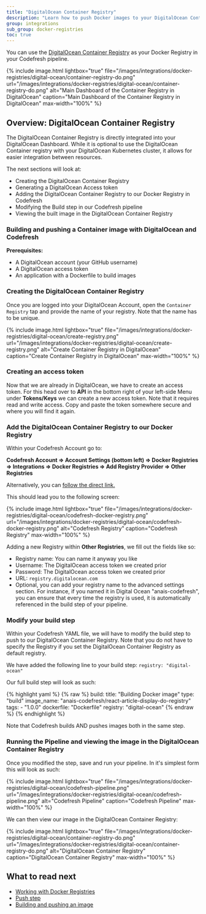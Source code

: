 ```yaml
---
title: "DigitalOcean Container Registry"
description: "Learn how to push Docker images to your DigitalOcean Container Registry"
group: integrations
sub_group: docker-registries
toc: true
---
```


You can use the [DigitalOcean Container Registry](https://www.digitalocean.com/products/container-registry/) as your Docker Registry in your Codefresh pipeline. 

{% include image.html 
	lightbox="true" 
	file="/images/integrations/docker-registries/digital-ocean/container-registry-do.png" 
	url="/images/integrations/docker-registries/digital-ocean/container-registry-do.png" 
	alt="Main Dashboard of the Container Registry in DigitalOcean"
	caption="Main Dashboard of the Container Registry in DigitalOcean" 
	max-width="100%" 
%}

## Overview: DigitalOcean Container Registry

The DigitalOcean Container Registry is directly integrated into your DigitalOcean Dashboard. While it is optional to use the DigitalOcean Container registry with your DigitalOcean Kubernetes cluster, it allows for easier integration between resources. 

The next sections will look at:
* Creating the DigitalOcean Container Registry
* Generating a DigitalOcean Access token
* Adding the DigitalOcean Container Registry to our Docker Registry in Codefresh
* Modifying the Build step in our Codefresh pipeline
* Viewing the built image in the DigitalOcean Container Registry

### Building and pushing a Container image with DigitalOcean and Codefresh

**Prerequisites:**
* A DigitalOcean account (your GitHub username)
* A DigitalOcean access token
* An application with a Dockerfile to build images

### Creating the DigitalOcean Container Registry

Once you are logged into your DigitalOcean Account, open the `Container Registry` tap and provide the name of your registry. Note that the name has to be unique. 

{% include image.html 
	lightbox="true" 
	file="/images/integrations/docker-registries/digital-ocean/create-registry.png" 
	url="/images/integrations/docker-registries/digital-ocean/create-registry.png" 
	alt="Create Container Registry in DigitalOcean"
	caption="Create Container Registry in DigitalOcean" 
	max-width="100%" 
%}

### Creating an access token

Now that we are already in DigitalOcean, we have to create an access token. For this head over to **API** in the bottom right of your left-side Menu under **Tokens/Keys** we can create a new access token. Note that it requires read and write access. Copy and paste the token somewhere secure and where you will find it again.

### Add the DigitalOcean Container Registry to our Docker Registry

Within your Codefresh Account go to:

**Codefresh Account => Account Settings (bottom left) => Docker Registries => Integrations => Docker Registries => Add Registry Provider => Other Registries**

Alternatively, you can [follow the direct link.](https://g.codefresh.io/account-admin/account-conf/integration/registryNew)

This should lead you to the following screen:

{% include image.html 
	lightbox="true" 
	file="/images/integrations/docker-registries/digital-ocean/codefresh-docker-registry.png" 
	url="/images/integrations/docker-registries/digital-ocean/codefresh-docker-registry.png" 
	alt="Codefresh Registry"
	caption="Codefresh Registry" 
	max-width="100%" 
%}

Adding a new Registry within **Other Registries**, we fill out the fields like so:
* Registry name: You can name it anyway you like
* Username: The DigitalOcean access token we created prior
* Password: The DigitalOcean access token we created prior
* URL: `registry.digitalocean.com`
* Optional, you can add your registry name to the advanced settings section. For instance, if you named it in Digital Ocean "anais-codefresh", you can ensure that every time the registry is used, it is automatically referenced in the build step of your pipeline.

### Modify your build step 

Within your Codefresh YAML file, we will have to modify the build step to push to our DigitalOcean Container Registry. Note that you do not have to specify the Registry if you set the DigitalOcean Container Registry as default registry.

We have added the following line to your build step:
`registry: "digital-ocean"`

Our full build step will look as such:

{% highlight yaml %}
{% raw %}
  build:
    title: "Building Docker image"
    type: "build"
    image_name: "anais-codefresh/react-article-display-do-registry"
    tags:
      - "1.0.0"
    dockerfile: "Dockerfile"
    registry: "digital-ocean"
{% endraw %}
{% endhighlight %}

Note that Codefresh builds AND pushes images both in the same step.

### Running the Pipeline and viewing the image in the DigitalOcean Container Registry

Once you modified the step, save and run your pipeline. In it's simplest form this will look as such:

{% include image.html 
	lightbox="true" 
	file="/images/integrations/docker-registries/digital-ocean/codefresh-pipeline.png" 
	url="/images/integrations/docker-registries/digital-ocean/codefresh-pipeline.png" 
	alt="Codefresh Pipeline"
	caption="Codefresh Pipeline" 
	max-width="100%" 
%}

We can then view our image in the DigitalOcean Container Registry:

{% include image.html 
	lightbox="true" 
	file="/images/integrations/docker-registries/digital-ocean/container-registry-do.png" 
	url="/images/integrations/docker-registries/digital-ocean/container-registry-do.png" 
	alt="DigitalOcean Container Registry"
	caption="DigitalOcean Container Registry" 
	max-width="100%" 
%}

## What to read next

* [Working with Docker Registries]({{site.baseurl}}/docs/ci-cd-guides/working-with-docker-registries/)
* [Push step]({{site.baseurl}}/docs/codefresh-yaml/steps/push/)
* [Building and pushing an image]({{site.baseurl}}/docs/yaml-examples/examples/build-and-push-an-image/)
